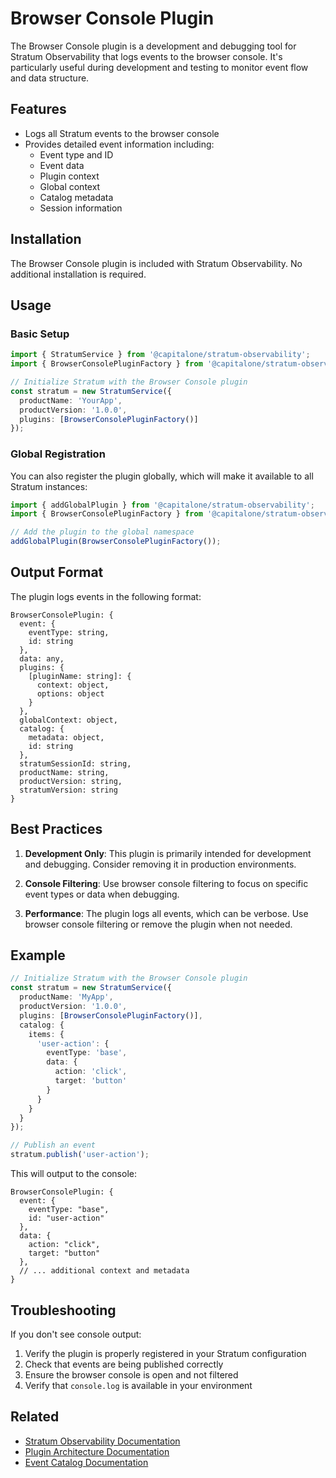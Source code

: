 # Browser Console Plugin

The Browser Console plugin is a development and debugging tool for Stratum Observability that logs events to the browser console. It's particularly useful during development and testing to monitor event flow and data structure.

## Features

- Logs all Stratum events to the browser console
- Provides detailed event information including:
  - Event type and ID
  - Event data
  - Plugin context
  - Global context
  - Catalog metadata
  - Session information

## Installation

The Browser Console plugin is included with Stratum Observability. No additional installation is required.

## Usage

### Basic Setup

```typescript
import { StratumService } from '@capitalone/stratum-observability';
import { BrowserConsolePluginFactory } from '@capitalone/stratum-observability/plugins/browser-console';

// Initialize Stratum with the Browser Console plugin
const stratum = new StratumService({
  productName: 'YourApp',
  productVersion: '1.0.0',
  plugins: [BrowserConsolePluginFactory()]
});
```

### Global Registration

You can also register the plugin globally, which will make it available to all Stratum instances:

```typescript
import { addGlobalPlugin } from '@capitalone/stratum-observability';
import { BrowserConsolePluginFactory } from '@capitalone/stratum-observability/plugins/browser-console';

// Add the plugin to the global namespace
addGlobalPlugin(BrowserConsolePluginFactory());
```

## Output Format

The plugin logs events in the following format:

```
BrowserConsolePlugin: {
  event: {
    eventType: string,
    id: string
  },
  data: any,
  plugins: {
    [pluginName: string]: {
      context: object,
      options: object
    }
  },
  globalContext: object,
  catalog: {
    metadata: object,
    id: string
  },
  stratumSessionId: string,
  productName: string,
  productVersion: string,
  stratumVersion: string
}
```

## Best Practices

1. **Development Only**: This plugin is primarily intended for development and debugging. Consider removing it in production environments.

2. **Console Filtering**: Use browser console filtering to focus on specific event types or data when debugging.

3. **Performance**: The plugin logs all events, which can be verbose. Use browser console filtering or remove the plugin when not needed.

## Example

```typescript
// Initialize Stratum with the Browser Console plugin
const stratum = new StratumService({
  productName: 'MyApp',
  productVersion: '1.0.0',
  plugins: [BrowserConsolePluginFactory()],
  catalog: {
    items: {
      'user-action': {
        eventType: 'base',
        data: {
          action: 'click',
          target: 'button'
        }
      }
    }
  }
});

// Publish an event
stratum.publish('user-action');
```

This will output to the console:

```
BrowserConsolePlugin: {
  event: {
    eventType: "base",
    id: "user-action"
  },
  data: {
    action: "click",
    target: "button"
  },
  // ... additional context and metadata
}
```

## Troubleshooting

If you don't see console output:

1. Verify the plugin is properly registered in your Stratum configuration
2. Check that events are being published correctly
3. Ensure the browser console is open and not filtered
4. Verify that `console.log` is available in your environment

## Related

- [Stratum Observability Documentation](../../README.md)
- [Plugin Architecture Documentation](../../docs/plugins.md)
- [Event Catalog Documentation](../../docs/catalog.md)
